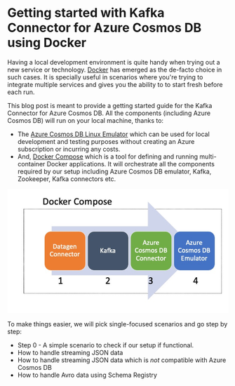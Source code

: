 # Getting started with Kafka Connector for Azure Cosmos DB using Docker

Having a local development environment is quite handy when trying out a new service or technology. [Docker](https://docs.docker.com/) has emerged as the de-facto choice in such cases. It is specially useful in scenarios where you're trying to integrate multiple services and gives you the ability to to start fresh before each run. 

This blog post is meant to provide a getting started guide for the Kafka Connector for Azure Cosmos DB. All the components (including Azure Cosmos DB) will run on your local machine, thanks to: 

- The [Azure Cosmos DB Linux Emulator](https://docs.microsoft.com/azure/cosmos-db/linux-emulator?tabs=ssl-netstd21&WT.mc_id=data-30458-abhishgu) which can be used for local development and testing purposes without creating an Azure subscription or incurring any costs.
- And, [Docker Compose](https://docs.docker.com/compose/) which is a tool for defining and running multi-container Docker applications. It will orchestrate all the components required by our setup including Azure Cosmos DB emulator, Kafka, Zookeeper, Kafka connectors etc.

![](images/diagram.jpg)

To make things easier, we will pick single-focused scenarios and go step by step:

- Step 0 - A simple scenario to check if our setup if functional.
- How to handle streaming JSON data
- How to handle streaming JSON data which is *not* compatible with Azure Cosmos DB
- How to handle Avro data using Schema Registry

